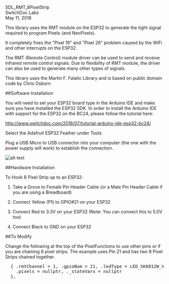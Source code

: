 SDL_RMT_8PixelStrip <BR>
SwitchDoc Labs <BR>
May 11, 2018<BR>

This library uses the RMT module on the ESP32 to generate the tight signal required to program Pixels (and NeoPixels).

It completely fixes the "Pixel 19" and "Pixel 26" problem caused by the WiFi and other interrupts on the ESP32.

The RMT (Remote Control) module driver can be used to send and receive infrared remote control signals. 
Due to flexibility of RMT module, the driver can also be used to generate many other types of signals.

This library uses the Martin F. Falatic Library and is based on public domain code by Chris Osborn 


##Software Installation <BR>


You will need to set your ESP32 board type in the Arduino IDE and make sure you have installed the ESP32 SDK.
In order to install the Arduino IDE with support for the ESP32 on the BC24, please follow the tutorial here:

http://www.switchdoc.com/2018/07/tutorial-arduino-ide-esp32-bc24/

Select the Adafruit ESP32 Feather under Tools

Plug a USB Micro to USB connector into your computer (the one with the power supply will work) to establish the connection.



![alt text](http://www.switchdoc.com/wp-content/uploads/2018/05/IMG_5718.jpg)


##Hardware Installation <BR>

To Hook 8 Pixel Strip up to an ESP32:

1) Take a Grove to Female Pin Header Cable (or a Male Pin Header Cable if you are using a Breadboard)

2) Connect Yellow (P1) to GPIO#21 on your ESP32 

3) Connect Red to 3.3V on your ESP32 (Note:  You can connect this to 5.0V too)

4) Connect Black to GND on your ESP32


##To Modify

Change the following at the top of the PixelFunctions to use other pins or if you are chaining 8 pixel strips.
The example uses Pin 21 and has two 8 Pixel Strips chained together.

<pre>
  { .rmtChannel = 1, .gpioNum = 21, .ledType = LED_SK6812W_V1, .brightLimit = 128, .numPixels =  16,
    .pixels = nullptr, ._stateVars = nullptr
  },
</pre>

